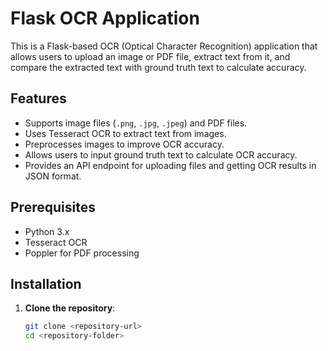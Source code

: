 # Flask OCR Application

This is a Flask-based OCR (Optical Character Recognition) application that allows users to upload an image or PDF file, extract text from it, and compare the extracted text with ground truth text to calculate accuracy.

## Features

- Supports image files (`.png`, `.jpg`, `.jpeg`) and PDF files.
- Uses Tesseract OCR to extract text from images.
- Preprocesses images to improve OCR accuracy.
- Allows users to input ground truth text to calculate OCR accuracy.
- Provides an API endpoint for uploading files and getting OCR results in JSON format.

## Prerequisites

- Python 3.x
- Tesseract OCR
- Poppler for PDF processing

## Installation

1. **Clone the repository**:
   ```bash
   git clone <repository-url>
   cd <repository-folder>
